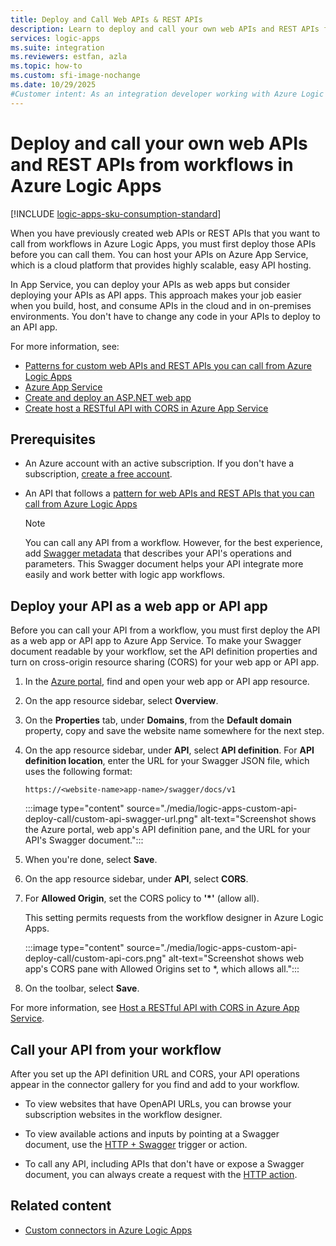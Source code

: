 ```yaml
---
title: Deploy and Call Web APIs & REST APIs
description: Learn to deploy and call your own web APIs and REST APIs from workflows in Azure Logic Apps by using the Azure App Service.
services: logic-apps
ms.suite: integration
ms.reviewers: estfan, azla
ms.topic: how-to
ms.custom: sfi-image-nochange
ms.date: 10/29/2025
#Customer intent: As an integration developer working with Azure Logic Apps, I want to create and call my own API from a workflow by using Azure App Service.
---
```


# Deploy and call your own web APIs and REST APIs from workflows in Azure Logic Apps

[!INCLUDE [logic-apps-sku-consumption-standard](../../includes/logic-apps-sku-consumption-standard.md)]

When you have previously created web APIs or REST APIs that you want to call from workflows in Azure Logic Apps, you must first deploy those APIs before you can call them. You can host your APIs on Azure App Service, which is a cloud platform that provides highly scalable, easy API hosting.

In App Service, you can deploy your APIs as web apps but consider deploying your APIs as API apps. This approach makes your job easier when you build, host, and consume APIs in the cloud and in on-premises environments. You don't have to change any code in your APIs to deploy to an API app.

For more information, see:

- [Patterns for custom web APIs and REST APIs you can call from Azure Logic Apps](logic-apps-create-api-app.md) 
- [Azure App Service](../app-service/overview.md)
- [Create and deploy an ASP.NET web app](../app-service/quickstart-dotnetcore.md)
- [Create host a RESTful API with CORS in Azure App Service](../app-service/app-service-web-tutorial-rest-api.md)

## Prerequisites

- An Azure account with an active subscription. If you don't have a subscription, [create a free account](https://azure.microsoft.com/pricing/purchase-options/azure-account?cid=msft_learn).

- An API that follows a [pattern for web APIs and REST APIs that you can call from Azure Logic Apps](logic-apps-create-api-app.md)

  > [!NOTE]
  >
  > You can call any API from a workflow. However, for the best experience, add [Swagger metadata](https://swagger.io/specification/) that describes your API's operations and parameters. This Swagger document helps your API integrate more easily and work better with logic app workflows.

## Deploy your API as a web app or API app

Before you can call your API from a workflow, you must first deploy the API as a web app or API app to Azure App Service. To make your Swagger document readable by your workflow, set the API definition properties and turn on cross-origin resource sharing (CORS) for your web app or API app.

1. In the [Azure portal](https://portal.azure.com), find and open your web app or API app resource.

1. On the app resource sidebar, select **Overview**.

1. On the **Properties** tab, under **Domains**, from the **Default domain** property, copy and save the website name somewhere for the next step.

1. On the app resource sidebar, under **API**, select **API definition**. For **API definition location**, enter the URL for your Swagger JSON file, which uses the following format:

   `https://<website-name>app-name>/swagger/docs/v1`

   :::image type="content" source="./media/logic-apps-custom-api-deploy-call/custom-api-swagger-url.png" alt-text="Screenshot shows the Azure portal, web app's API definition pane, and the URL for your API's Swagger document.":::

1. When you're done, select **Save**.

1. On the app resource sidebar, under **API**, select **CORS**.

1. For **Allowed Origin**, set the CORS policy to **'*'** (allow all).

   This setting permits requests from the workflow designer in Azure Logic Apps.

   :::image type="content" source="./media/logic-apps-custom-api-deploy-call/custom-api-cors.png" alt-text="Screenshot shows web app's CORS pane with Allowed Origins set to *, which allows all.":::

1. On the toolbar, select **Save**.

For more information, see [Host a RESTful API with CORS in Azure App Service](../app-service/app-service-web-tutorial-rest-api.md).

## Call your API from your workflow

After you set up the API definition URL and CORS, your API operations appear in the connector gallery for you find and add to your workflow. 

- To view websites that have OpenAPI URLs, you can browse your subscription websites in the workflow designer.

- To view available actions and inputs by pointing at a Swagger document, use the [HTTP + Swagger](../connectors/connectors-native-http-swagger.md) trigger or action.

- To call any API, including APIs that don't have or expose a Swagger document, you can always create a request with the [HTTP action](../connectors/connectors-native-http.md).

## Related content

- [Custom connectors in Azure Logic Apps](../logic-apps/custom-connector-overview.md)
